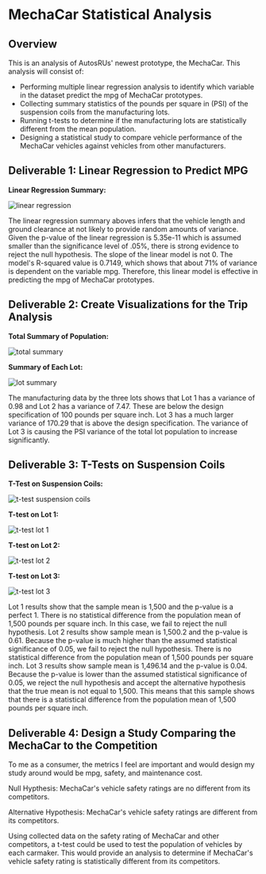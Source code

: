# MechaCar Statistical Analysis

## Overview
This is an analysis of AutosRUs' newest prototype, the MechaCar. This analysis will consist of:
- Performing multiple linear regression analysis to identify which variable in the dataset predict the mpg of MechaCar prototypes.
- Collecting summary statistics of the pounds per square in (PSI) of the suspension coils from the manufacturing lots.
- Running t-tests to determine if the manufacturing lots are statistically different from the mean population.
- Designing a statistical study to compare vehicle performance of the MechaCar vehicles against vehicles from other manufacturers.

## Deliverable 1: Linear Regression to Predict MPG 
**Linear Regression Summary:**

![linear regression](https://user-images.githubusercontent.com/103764279/183309722-ade1ee32-85ad-4e49-ba37-65bb217621e9.jpg)

The linear regression summary aboves infers that the vehicle length and ground clearance at not likely to provide random amounts of variance. Given the p-value of the linear regression is 5.35e-11 which is assumed smaller than the significance level of .05%, there is strong evidence to reject the null hypothesis. The slope of the linear model is not 0. The model's R-squared value is 0.7149, which shows that about 71% of variance is dependent on the variable mpg. Therefore, this linear model is effective in predicting the mpg of MechaCar prototypes.

## Deliverable 2: Create Visualizations for the Trip Analysis

**Total Summary of Population:**

![total summary](https://user-images.githubusercontent.com/103764279/183310160-49faee53-97ca-40ce-955d-7d41f22625de.jpg)

**Summary of Each Lot:**

![lot summary](https://user-images.githubusercontent.com/103764279/183310186-1721fd37-36f0-40d4-bac9-2351fa445acc.jpg)

The manufacturing data by the three lots shows that Lot 1 has a variance of 0.98 and Lot 2 has a variance of 7.47. These are below the design specification of 100 pounds per square inch. Lot 3 has a much larger variance of 170.29 that is above the design specification. The variance of Lot 3 is causing the PSI variance of the total lot population to increase significantly.

## Deliverable 3: T-Tests on Suspension Coils

**T-Test on Suspension Coils:**

![t-test suspension coils](https://user-images.githubusercontent.com/103764279/183310440-19b483e2-1bb9-45e4-9360-90e13003541a.jpg)

**T-test on Lot 1:**

![t-test lot 1](https://user-images.githubusercontent.com/103764279/183310445-aeb2b26d-09e7-45d0-99b8-a81ffa62d70c.jpg)

**T-test on Lot 2:**

![t-test lot 2](https://user-images.githubusercontent.com/103764279/183310448-c9e98cac-d53d-4638-8a31-6b660f667298.jpg)

**T-test on Lot 3:**

![t-test lot 3](https://user-images.githubusercontent.com/103764279/183310456-edb6d7fe-64d4-49b9-96d2-a8120fed3888.jpg)

Lot 1 results show that the sample mean is 1,500 and the p-value is a perfect 1. There is no statistical difference from the population mean of 1,500 pounds per square inch. In this case, we fail to reject the null hypothesis. Lot 2 results show sample mean is 1,500.2 and the p-value is 0.61. Because the p-value is much higher than the assumed statistical significance of 0.05, we fail to reject the null hypothesis. There is no statistical difference from the population mean of 1,500 pounds per square inch. Lot 3 results show sample mean is 1,496.14 and the p-value is 0.04. Because the p-value is lower than the assumed statistical significance of 0.05, we reject the null hypothesis and accept the alternative hypothesis that the true mean is not equal to 1,500. This means that this sample shows that there is a statistical difference from the population mean of 1,500 pounds per square inch.

## Deliverable 4: Design a Study Comparing the MechaCar to the Competition
To me as a consumer, the metrics I feel are important and would design my study around would be mpg, safety, and maintenance cost.

Null Hypthesis: MechaCar's vehicle safety ratings are no different from its competitors.

Alternative Hypothesis: MechaCar's vehicle safety ratings are different from its competitors.

Using collected data on the safety rating of MechaCar and other competitors, a t-test could be used to test the population of vehicles by each carmaker. This would provide an analysis to determine if MechaCar's vehicle safety rating is statistically different from its competitors.
